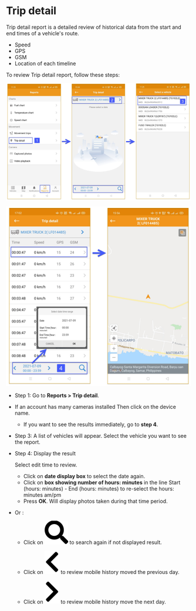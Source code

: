# Trip detail

Trip detail report is a detailed review of historical data from the start and end times of a vehicle's route.
- Speed
- GPS
- GSM
- Location of each timeline

To review Trip detail report, follow these steps:

<span style="display:block;text-align:center">![Interface Web](/docs/assets/images/web-english/gotrack365-el/report/trip-detail-all.jpg)

<span class="icon-left5">![Interface Web](/docs/assets/images/web-english/gotrack365-el/report/search-trip-detail-1.jpg)

- Step 1: Go to **Reports > Trip detail**.

- If an account has many cameras installed Then click on the device name.
  
  - If you want to see the results immediately, go to **step 4**.

- Step 3: A list of vehicles will appear. Select the vehicle you want to see the report.

- Step 4: Display the result

  Select edit time to review.
    - Click on **date display box** to select the date again.
    - Click on **box showing number of hours: minutes** in the line Start (hours: minutes) - End (hours: minutes) to re-select the hours: minutes am/pm
    - Press **OK**. Will display photos taken during that time period.

- Or :
  - Click on <span class="icon-left svg-filter-blue1">![Ok](/docs/assets/images/web-interface/icon/SVG/search.svg) to search again if not displayed result.
  
  - Click on <span class="icon-left svg-filter-blue1">![Ok](/docs/assets/images/web-interface/icon/SVG/chevron-left.svg) to review mobile history moved the previous day.

  - Click on <span class="icon-left svg-filter-blue1">![Ok](/docs/assets/images/web-interface/icon/SVG/chevron-right.svg) to review mobile history move the next day.


